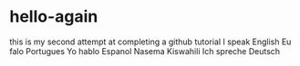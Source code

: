 # hello-again
this is my second attempt at completing a github tutorial
I speak English
Eu falo Portugues
Yo hablo Espanol
Nasema Kiswahili
Ich spreche Deutsch
